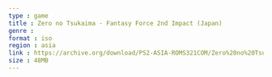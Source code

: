 ```yaml
---
type : game
title : Zero no Tsukaima - Fantasy Force 2nd Impact (Japan)
genre : 
format : iso
region : asia
link : https://archive.org/download/PS2-ASIA-ROMS321COM/Zero%20no%20Tsukaima%20-%20Fantasy%20Force%202nd%20Impact%20%28Japan%29.7z
size : 48MB
---
```

